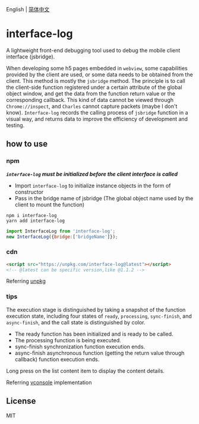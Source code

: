 English | [简体中文](./README_CN.md)

# interface-log
A lightweight front-end debugging tool used to debug the mobile client interface (jsbridge).

When developing some h5 pages embedded in `webview`, some capabilities provided by the client are used, or some data needs to be obtained from the client. This method is mostly the `jsbridge` method. The principle is to call the client-side function registered under a certain attribute of the global object window, and get the data from the function return value or the corresponding callback. This kind of data cannot be viewed through `Chrome://inspect`, and `Charles` cannot capture packets (maybe I don't know). `Interface-log` records the calling process of `jsbridge` function in a visual way, and returns data to improve the efficiency of development and testing.
## how to use 
### npm
***`interface-log` must be initialized before the client interface is called***
+ Import `interface-log` to initialize instance objects in the form of constructor
+ Pass in the bridge name of jsbridge (The global object name used by the client to mount the function)

```shell
npm i interface-log
yarn add interface-log
```
```javascript
import InterfaceLog from 'interface-log';
new InterfaceLog({bridge:['bridgeName']});

```

### cdn
```html
<script src="https://unpkg.com/interface-log@latest"></script>
<!-- @latest can be specific version,like @1.1.2 -->
```
Referring [unpkg](https://unpkg.com)

### tips
The execution stage is distinguished by taking a snapshot of the function execution state, including four states of `ready`, `processing`, `sync-finish`, and `async-finish`, and the call state is distinguished by color.
+ The ready function has been initialized and is ready to be called.
+ The processing function is being executed.
+ sync-finish synchronization function execution ends.
+ async-finish asynchronous function (getting the return value through callback) function execution ends.

Long press on the list content item to display the content details.

Referring [vconsole](https://github.com/Tencent/vConsole) implementation

## License
MIT